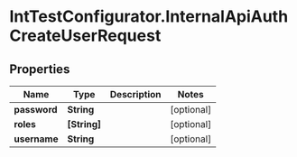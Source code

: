 # IntTestConfigurator.InternalApiAuthCreateUserRequest

## Properties

Name | Type | Description | Notes
------------ | ------------- | ------------- | -------------
**password** | **String** |  | [optional] 
**roles** | **[String]** |  | [optional] 
**username** | **String** |  | [optional] 


